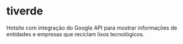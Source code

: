 # tiverde
Hotsite com integração do Google API para mostrar informações de entidades e empresas que reciclam lixos tecnológicos.
